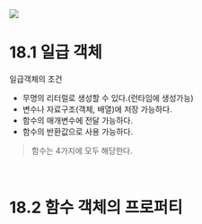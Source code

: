 <img src="https://capsule-render.vercel.app/api?type=waving&color=gradient&customColorList=1&height=200&section=header&text=Chapter18.%20%ED%95%A8%EC%88%98%EC%99%80%20%EC%9D%BC%EA%B8%89%20%EA%B0%9D%EC%B2%B4&fontSize=45">

# **18.1 일급 객체**

일급객체의 조건

* 무명의 리터럴로 생성할 수 있다.(런타임에 생성가능)
* 변수나 자료구조(객체, 배열)에 저장 가능하다.
* 함수의 매개변수에 전달 가능하다.
* 함수의 반환값으로 사용 가능하다.

> 함수는 4가지에 모두 해당한다.

<br>

# **18.2 함수 객체의 프로퍼티**